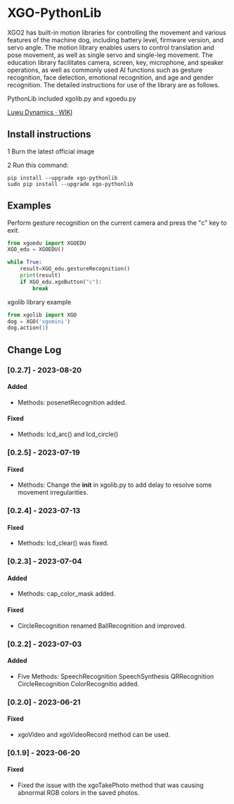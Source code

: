 # XGO-PythonLib

XGO2 has built-in motion libraries for controlling the movement and various features of the machine dog, including battery level, firmware version, and servo angle. The motion library enables users to control translation and pose movement, as well as single servo and single-leg movement. The education library facilitates camera, screen, key, microphone, and speaker operations, as well as commonly used AI functions such as gesture recognition, face detection, emotional recognition, and age and gender recognition.  The detailed instructions for use of the library are as follows.

PythonLib included xgolib.py and xgoedu.py

[Luwu Dynamics · WIKI](https://www.yuque.com/luwudynamics)


## Install instructions 

1 Burn the latest official image 

2 Run this command:

```
pip install --upgrade xgo-pythonlib
sudo pip install --upgrade xgo-pythonlib
```

## Examples

Perform gesture recognition on the current camera and press the "c" key to exit.

```python
from xgoedu import XGOEDU 
XGO_edu = XGOEDU()

while True:
    result=XGO_edu.gestureRecognition()  
    print(result)
    if XGO_edu.xgoButton("c"):  
        break
```
xgolib library example
```python
from xgolib import XGO
dog = XGO('xgomini')
dog.action(1)
```


## Change Log

### [0.2.7] - 2023-08-20

#### Added

- Methods: posenetRecognition added.

#### Fixed

- Methods: lcd_arc() and lcd_circle() 

### [0.2.5] - 2023-07-19

#### Fixed

- Methods: Change the __init__ in xgolib.py to add delay to resolve some movement irregularities.

### [0.2.4] - 2023-07-13

#### Fixed

- Methods: lcd_clear() was fixed.

### [0.2.3] - 2023-07-04

#### Added

- Methods: cap_color_mask added.

#### Fixed

- CircleRecognition renamed BallRecognition and improved.

### [0.2.2] - 2023-07-03

#### Added

- Five Methods: SpeechRecognition SpeechSynthesis QRRecognition CircleRecognition ColorRecognitio added.

### [0.2.0] - 2023-06-21

#### Fixed

- xgoVideo and xgoVideoRecord method can be used.

### [0.1.9] - 2023-06-20

#### Fixed

- Fixed the issue with the xgoTakePhoto method that was causing abnormal RGB colors in the saved photos.



